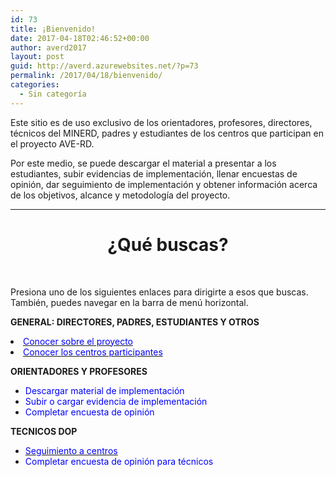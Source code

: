 ```yaml
---
id: 73
title: ¡Bienvenido!
date: 2017-04-18T02:46:52+00:00
author: averd2017
layout: post
guid: http://averd.azurewebsites.net/?p=73
permalink: /2017/04/18/bienvenido/
categories:
  - Sin categoría
---
```

Este sitio es de uso exclusivo de los orientadores, profesores, directores, técnicos del MINERD, padres y estudiantes de los centros que participan en el proyecto AVE-RD.

<p style="text-align: left;">
  Por este medio, se puede descargar el material a presentar a los estudiantes, subir evidencias de implementación, llenar encuestas de opinión, dar seguimiento de implementación y obtener información acerca de los objetivos, alcance y metodología del proyecto.
</p>

* * *

<h1 style="text-align: center;">
  <strong>¿Qué buscas?</strong>
</h1>

&nbsp;

Presiona uno de los siguientes enlaces para dirigirte a esos que buscas. También, puedes navegar en la barra de menú horizontal.

**GENERAL: DIRECTORES, PADRES, ESTUDIANTES Y OTROS**

<li style="text-align: left;">
  <a href="http://averd.azurewebsites.net/acerca-de-ave-rd/"><span style="color: #0000ff;">Conocer sobre el proyecto</span></a>
</li>
<li style="text-align: left;">
  <a href="http://averd.azurewebsites.net/seguimiento-de-los-centros/"><span style="color: #0000ff;">Conocer los centros participantes</span></a>
</li>

**ORIENTADORES Y PROFESORES**

  * <span style="color: #0000ff;">Descargar material de implementación</span>
  * <span style="color: #0000ff;">Subir o cargar evidencia de implementación</span>
  * <span style="color: #0000ff;">Completar encuesta de opinión</span>

**TECNICOS DOP**

  * [<span style="color: #0000ff;">Seguimiento a centros</span>](http://averd.azurewebsites.net/seguimiento-de-los-centros/)
  * <span style="color: #0000ff;">Completar encuesta de opinión para técnicos</span>